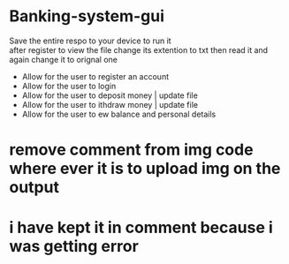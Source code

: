# Banking-system-gui
 Save the entire respo to your device to run it  
 after register to view the file change its extention to txt then read it and again change it to orignal one 


* Allow for the user to register an account
* Allow for the user to login
* Allow for the user to deposit money | update file
* Allow for the user to ithdraw money | update file
* Allow for the user to ew balance and personal details


# remove comment from img code where ever it is to upload img on the output 
# i have kept it in comment because i was getting error 
